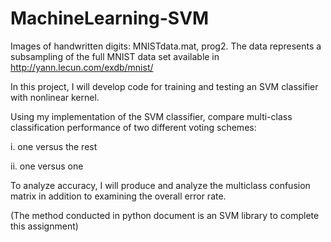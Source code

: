 # MachineLearning-SVM
Images of handwritten digits: MNISTdata.mat, prog2. The data represents a subsampling of the full MNIST data set available in http://yann.lecun.com/exdb/mnist/

In this project, I will develop code for training and testing an SVM classifier with nonlinear kernel.

Using my implementation of the SVM classifier,
compare multi-class classification performance of two different voting schemes:

i. one versus the rest

ii. one versus one

To analyze accuracy, I will produce and analyze the multiclass confusion matrix in addition to examining the overall error rate.

(The method conducted in python document is an SVM library to complete this assignment)
